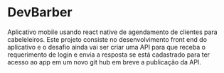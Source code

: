 # DevBarber
Aplicativo mobile usando react native de agendamento de clientes para cabeleleiros.
Este projeto consiste no desenvolvimento front end do aplicativo e o desafio ainda vai ser criar uma API para que receba o requerimento de login e envia a resposta se está cadastrado para ter acesso ao app em um novo git hub em breve a publicação da API.

